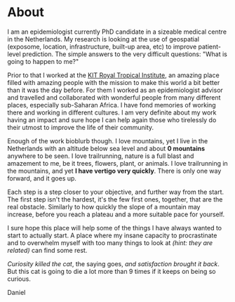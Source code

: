 # About
I am an epidemiologist currently PhD candidate in a sizeable medical centre in the Netherlands. My research is looking at the use of geospatial (exposome, location, infrastructure, built-up area, etc) to improve patient-level prediction. 
The simple answers to the very difficult questions: "What is going to happen to me?"


Prior to that I worked at the [KIT Royal Tropical Institute](www.kit.nl), an amazing place filled with amazing people with the mission to make this world a bit better than it was the day before. For them I worked as an epidemiologist advisor and travelled and collaborated with wonderful people from many different places, especially sub-Saharan Africa. I have fond memories of working there and working in different cultures. I am very definite about my work having an impact and sure hope I can help again those who tirelessly do their utmost to improve the life of their community.


Enough of the work bioblurb though. 
I love mountains, yet I live in the Netherlands with an altitude below sea level and about **0 mountains** anywhere to be seen. I love trailrunning, nature is a full blast and amazement to me, be it trees, flowers, plant, or animals. I love trailrunning in the mountains, and yet **I have vertigo very quickly**. There is only one way forward, and it goes up. 


Each step is a step closer to your objective, and further way from the start. The first step isn't the hardest, it's the few first ones, together, that are the real obstacle. Similarly to how quickly the slope of a mountain may increase, before you reach a plateau and a more suitable pace for yourself.


I sure hope this place will help some of the things I have always wanted to start to actually start. A place where my insane capacity to procrastinate and to overwhelm myself with too many things to look at *(hint: they are related)* can find some rest.

*Curiosity killed the cat*, the saying goes, *and satisfaction brought it back*. But this cat is going to die a lot more than 9 times if it keeps on being so curious.

Daniel




